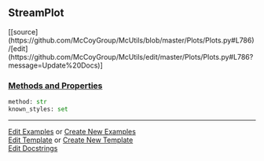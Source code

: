 ## <a id="McUtils.Plots.Plots.StreamPlot">StreamPlot</a> 
<div class="docs-source-link" markdown="1">
[[source](https://github.com/McCoyGroup/McUtils/blob/master/Plots/Plots.py#L786)/[edit](https://github.com/McCoyGroup/McUtils/edit/master/Plots/Plots.py#L786?message=Update%20Docs)]
</div>



<div class="collapsible-section">
 <div class="collapsible-section collapsible-section-header" markdown="1">
 
### <a class="collapse-link" data-toggle="collapse" href="#methods">Methods and Properties</a> <a class="float-right" data-toggle="collapse" href="#methods"><i class="fa fa-chevron-down"></i></a>

 </div>
 <div class="collapsible-section collapsible-section-body collapse" id="methods" markdown="1">

```python
method: str
known_styles: set
```


 </div>
</div>




___

[Edit Examples](https://github.com/McCoyGroup/McUtils/edit/gh-pages/ci/examples/McUtils/Plots/Plots/StreamPlot.md) or 
[Create New Examples](https://github.com/McCoyGroup/McUtils/new/gh-pages/?filename=ci/examples/McUtils/Plots/Plots/StreamPlot.md) <br/>
[Edit Template](https://github.com/McCoyGroup/McUtils/edit/gh-pages/ci/docs/McUtils/Plots/Plots/StreamPlot.md) or 
[Create New Template](https://github.com/McCoyGroup/McUtils/new/gh-pages/?filename=ci/docs/templates/McUtils/Plots/Plots/StreamPlot.md) <br/>
[Edit Docstrings](https://github.com/McCoyGroup/McUtils/edit/master/Plots/Plots.py#L786?message=Update%20Docs)